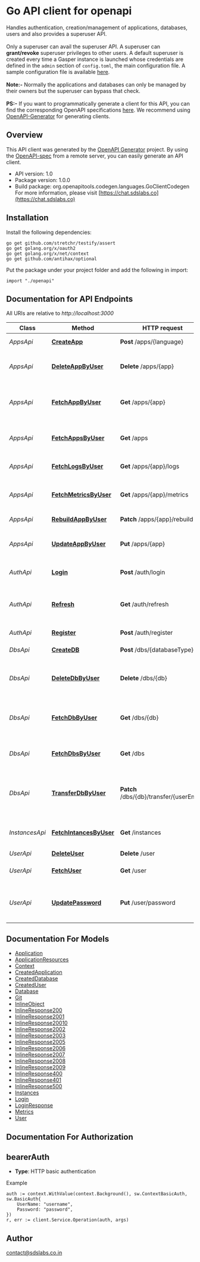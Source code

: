 # Go API client for openapi

Handles authentication, creation/management of applications, databases, users and also provides a superuser API. <br><br> Only a superuser can avail the superuser API. A superuser can **grant/revoke** superuser privileges to other users. A default  superuser is created every time a Gasper instance is launched whose credentials are defined in the `admin` section of `config.toml`, the main configuration file. A sample configuration file is available [here](https://github.com/sdslabs/gasper/blob/develop/config.sample.toml#L37).<br><br>
**Note:-** Normally the applications and databases can only be managed by their owners but the superuser can bypass that check.<br><br>
**PS:-** If you want to programmatically generate a client for this API, you can find the corresponding OpenAPI specifications [here](https://github.com/sdslabs/gasper/tree/develop/docs/content/api/specs). We recommend using [OpenAPI-Generator](https://openapi-generator.tech/) for generating clients.

## Overview
This API client was generated by the [OpenAPI Generator](https://openapi-generator.tech) project.  By using the [OpenAPI-spec](https://www.openapis.org/) from a remote server, you can easily generate an API client.

- API version: 1.0
- Package version: 1.0.0
- Build package: org.openapitools.codegen.languages.GoClientCodegen
For more information, please visit [https://chat.sdslabs.co](https://chat.sdslabs.co)

## Installation

Install the following dependencies:

```shell
go get github.com/stretchr/testify/assert
go get golang.org/x/oauth2
go get golang.org/x/net/context
go get github.com/antihax/optional
```

Put the package under your project folder and add the following in import:

```golang
import "./openapi"
```

## Documentation for API Endpoints

All URIs are relative to *http://localhost:3000*

Class | Method | HTTP request | Description
------------ | ------------- | ------------- | -------------
*AppsApi* | [**CreateApp**](docs/AppsApi.md#createapp) | **Post** /apps/{language} | Create an application
*AppsApi* | [**DeleteAppByUser**](docs/AppsApi.md#deleteappbyuser) | **Delete** /apps/{app} | Delete an application owned by a user
*AppsApi* | [**FetchAppByUser**](docs/AppsApi.md#fetchappbyuser) | **Get** /apps/{app} | Fetch a single application owned by a user
*AppsApi* | [**FetchAppsByUser**](docs/AppsApi.md#fetchappsbyuser) | **Get** /apps | Fetch all applications owned by a user
*AppsApi* | [**FetchLogsByUser**](docs/AppsApi.md#fetchlogsbyuser) | **Get** /apps/{app}/logs | Fetch logs of an application
*AppsApi* | [**FetchMetricsByUser**](docs/AppsApi.md#fetchmetricsbyuser) | **Get** /apps/{app}/metrics | Fetch metrics of an application
*AppsApi* | [**RebuildAppByUser**](docs/AppsApi.md#rebuildappbyuser) | **Patch** /apps/{app}/rebuild | Rebuild an application
*AppsApi* | [**UpdateAppByUser**](docs/AppsApi.md#updateappbyuser) | **Put** /apps/{app} | Update an application owned by a user
*AuthApi* | [**Login**](docs/AuthApi.md#login) | **Post** /auth/login | Login to get a Bearer token
*AuthApi* | [**Refresh**](docs/AuthApi.md#refresh) | **Get** /auth/refresh | Refresh JWT token using existing token
*AuthApi* | [**Register**](docs/AuthApi.md#register) | **Post** /auth/register | Register a user
*DbsApi* | [**CreateDB**](docs/DbsApi.md#createdb) | **Post** /dbs/{databaseType} | Create a database
*DbsApi* | [**DeleteDbByUser**](docs/DbsApi.md#deletedbbyuser) | **Delete** /dbs/{db} | Delete a single database owned by a user
*DbsApi* | [**FetchDbByUser**](docs/DbsApi.md#fetchdbbyuser) | **Get** /dbs/{db} | Fetch a single database owned by a user
*DbsApi* | [**FetchDbsByUser**](docs/DbsApi.md#fetchdbsbyuser) | **Get** /dbs | Fetch all databases owned by a user
*DbsApi* | [**TransferDbByUser**](docs/DbsApi.md#transferdbbyuser) | **Patch** /dbs/{db}/transfer/{userEmail} | Transfer ownership of a database to another user
*InstancesApi* | [**FetchIntancesByUser**](docs/InstancesApi.md#fetchintancesbyuser) | **Get** /instances | Fetch all instances owned by a user
*UserApi* | [**DeleteUser**](docs/UserApi.md#deleteuser) | **Delete** /user | Delete user
*UserApi* | [**FetchUser**](docs/UserApi.md#fetchuser) | **Get** /user | Fetch logged in user&#39;s info
*UserApi* | [**UpdatePassword**](docs/UserApi.md#updatepassword) | **Put** /user/password | Update the password of the logged in user


## Documentation For Models

 - [Application](docs/Application.md)
 - [ApplicationResources](docs/ApplicationResources.md)
 - [Context](docs/Context.md)
 - [CreatedApplication](docs/CreatedApplication.md)
 - [CreatedDatabase](docs/CreatedDatabase.md)
 - [CreatedUser](docs/CreatedUser.md)
 - [Database](docs/Database.md)
 - [Git](docs/Git.md)
 - [InlineObject](docs/InlineObject.md)
 - [InlineResponse200](docs/InlineResponse200.md)
 - [InlineResponse2001](docs/InlineResponse2001.md)
 - [InlineResponse20010](docs/InlineResponse20010.md)
 - [InlineResponse2002](docs/InlineResponse2002.md)
 - [InlineResponse2003](docs/InlineResponse2003.md)
 - [InlineResponse2005](docs/InlineResponse2005.md)
 - [InlineResponse2006](docs/InlineResponse2006.md)
 - [InlineResponse2007](docs/InlineResponse2007.md)
 - [InlineResponse2008](docs/InlineResponse2008.md)
 - [InlineResponse2009](docs/InlineResponse2009.md)
 - [InlineResponse400](docs/InlineResponse400.md)
 - [InlineResponse401](docs/InlineResponse401.md)
 - [InlineResponse500](docs/InlineResponse500.md)
 - [Instances](docs/Instances.md)
 - [Login](docs/Login.md)
 - [LoginResponse](docs/LoginResponse.md)
 - [Metrics](docs/Metrics.md)
 - [User](docs/User.md)


## Documentation For Authorization



## bearerAuth

- **Type**: HTTP basic authentication

Example

```golang
auth := context.WithValue(context.Background(), sw.ContextBasicAuth, sw.BasicAuth{
    UserName: "username",
    Password: "password",
})
r, err := client.Service.Operation(auth, args)
```



## Author

contact@sdslabs.co.in

